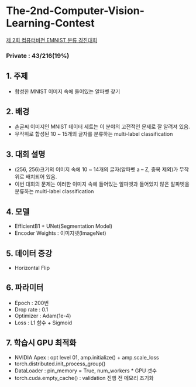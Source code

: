 # The-2nd-Computer-Vision-Learning-Contest
[제 2회 컴퓨터비전 EMNIST 분류 경진대회](https://dacon.io/competitions/official/235697/leaderboard)

### Private : 43/216(19%)

## 1. 주제
- 합성한 MNIST 이미지 속에 들어있는 알파벳 찾기

## 2. 배경

- 손글씨 이미지인 MNIST 데이터 세트는 이 분야의 고전적인 문제로 잘 알려져 있음.
- 무작위로 합성된 10 ~ 15개의 글자를 분류하는 multi-label classification

## 3. 대회 설명

- (256, 256)크기의 이미지 속에 10 ~ 14개의 글자(알파벳 a – Z, 중복 제외)가 무작위로 배치되어 있음.
- 이번 대회의 문제는 이러한 이미지 속에 들어있는 알파벳과 들어있지 않은 알파벳을 분류하는 multi-label classification

## 4. 모델
- EfficientB1 + UNet(Segmentation Model)
- Encoder Weights : 이미지넷(ImageNet)

## 5. 데이터 증강
- Horizontal Flip

## 6. 파라미터
- Epoch : 200번
- Drop rate : 0.1
- Optimizer : Adam(1e-4)
- Loss : L1 함수 + Sigmoid

## 7. 학습시 GPU 최적화
- NVIDIA Apex : opt level 01, amp.initialize() + amp.scale_loss
- torch.distributed.init_process_group()
- DataLoader : pin_memory = True, num_workers * GPU 갯수
- torch.cuda.empty_cache() : validation 진행 전 메모리 초기화
